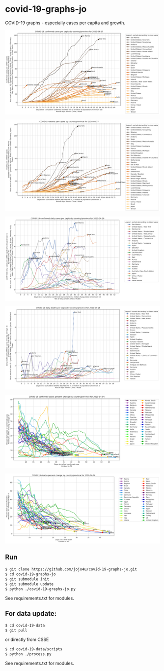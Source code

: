 # covid-19-graphs-jo
COVID-19 graphs - especially cases per capita and growth.

![COVID-19 confirmed per capita by country"](https://github.com/jojo4u/covid-19-graphs-jo/raw/master/cumulative_capita-confirmed-latest.png)

![COVID-19 deaths per capita by country"](https://github.com/jojo4u/covid-19-graphs-jo/raw/master/cumulative_capita-deaths-latest.png)

![COVID-19 daily confirmed per capita by country"](https://github.com/jojo4u/covid-19-graphs-jo/raw/master/daily_capita-confirmed-latest.png)

![COVID-19 daily deaths per capita by country"](https://github.com/jojo4u/covid-19-graphs-jo/raw/master/daily_capita-deaths-latest.png)

![COVID-19 confirmed percent change by country"](https://github.com/jojo4u/covid-19-graphs-jo/raw/master/pct_change-confirmed-latest.png)

![COVID-19 deaths percent change by country"](https://github.com/jojo4u/covid-19-graphs-jo/raw/master/pct_change-deaths-latest.png)


## Run
```
$ git clone https://github.com/jojo4u/covid-19-graphs-jo.git
$ cd covid-19-graphs-jo
$ git submodule init
$ git submodule update 
$ python ./covid-19-graphs-jo.py
```
See requirements.txt for modules.

## For data update:
```
$ cd covid-19-data
$ git pull
```
or directly from CSSE

```
$ cd covid-19-data/scripts
$ python ./process.py
```

See requirements.txt for modules.
